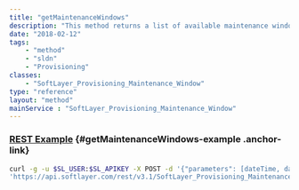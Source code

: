 ```yaml
---
title: "getMaintenanceWindows"
description: "This method returns a list of available maintenance windows "
date: "2018-02-12"
tags:
    - "method"
    - "sldn"
    - "Provisioning"
classes:
    - "SoftLayer_Provisioning_Maintenance_Window"
type: "reference"
layout: "method"
mainService : "SoftLayer_Provisioning_Maintenance_Window"
---
```


### [REST Example](#getMaintenanceWindows-example) <a href="/article/rest/"><i class="fas fa-question"></i></a> {#getMaintenanceWindows-example .anchor-link} 
```bash
curl -g -u $SL_USER:$SL_APIKEY -X POST -d '{"parameters": [dateTime, dateTime, int, int]}' \
'https://api.softlayer.com/rest/v3.1/SoftLayer_Provisioning_Maintenance_Window/getMaintenanceWindows'
```
